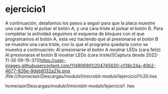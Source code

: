 # ejercicio1
A continuación, detallamos los pasos a seguir para que la placa muestre una cara
feliz al pulsar el botón A, y una cara triste al pulsar el botón B.
Para completar la actividad seguimos el esquema de bloques con el que
programamos el botón A, esta vez haciendo que al presionarse el botón B se
muestre una cara triste, con lo que el programa quedaría como se muestra a
continuación:
Al presionarse el botón A
 mostrar LEDs (cara feliz)
Al presionarse el botón B
 mostrar LEDs (cara triste)![Captura desde 2022-11-30 09-15-37](https://user-images.githubusercontent.com/114906901/204745620-cf38c24a-40b2-4677-826e-9deb8132a21e.png
/file:///home/asir/Descargas/modulo1/microbit-modulo1ejercicio1%20.hex

home/asir/Descargas/modulo1/microbit-modulo1ejercicio1 .hex 
